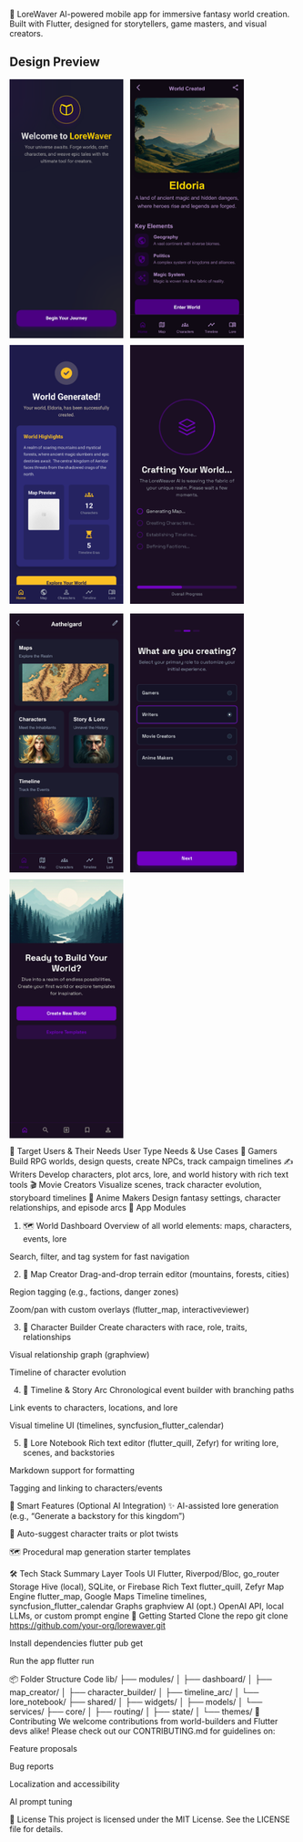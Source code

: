 🌌 LoreWaver
AI-powered mobile app for immersive fantasy world creation. Built with Flutter, designed for storytellers, game masters, and visual creators.
## Design Preview
<div style="display: flex; gap: 12px; flex-wrap: wrap;">
  <img src="assets/Design/stitch_map_editor/onboarding_welcome/screen.png" alt="Welcome" width="200"/>
  <img src="assets/Design/stitch_map_editor/ai_generated_world_first_look/screen.png" alt="First Look" width="200"/>
  <img src="assets/Design/stitch_map_editor/ai_world_generation_progress_1/screen.png" alt="Progress 1" width="200"/>
  <img src="assets/Design/stitch_map_editor/ai_world_generation_progress_2/screen.png" alt="Progress 2" width="200"/>
</div>

<br/>

<!-- Second row: 3 images -->
<div style="display: flex; gap: 12px; flex-wrap: wrap;">
  <img src="assets/Design/stitch_map_editor/explore_world_details/screen.png" alt="Explore Details" width="200"/>
  <img src="assets/Design/stitch_map_editor/select_user_type/screen.png" alt="Select User" width="200"/>
  <img src="assets/Design/stitch_map_editor/start_your_world/screen.png" alt="Start World" width="200"/>
</div>










👥 Target Users & Their Needs
User Type	Needs & Use Cases
🧙 Gamers	Build RPG worlds, design quests, create NPCs, track campaign timelines
✍️ Writers	Develop characters, plot arcs, lore, and world history with rich text tools
🎬 Movie Creators	Visualize scenes, track character evolution, storyboard timelines
🎨 Anime Makers	Design fantasy settings, character relationships, and episode arcs
📱 App Modules
1. 🗺️ World Dashboard
Overview of all world elements: maps, characters, events, lore

Search, filter, and tag system for fast navigation

2. 🧭 Map Creator
Drag-and-drop terrain editor (mountains, forests, cities)

Region tagging (e.g., factions, danger zones)

Zoom/pan with custom overlays (flutter_map, interactiveviewer)

3. 🧝 Character Builder
Create characters with race, role, traits, relationships

Visual relationship graph (graphview)

Timeline of character evolution

4. 📆 Timeline & Story Arc
Chronological event builder with branching paths

Link events to characters, locations, and lore

Visual timeline UI (timelines, syncfusion_flutter_calendar)

5. 📖 Lore Notebook
Rich text editor (flutter_quill, Zefyr) for writing lore, scenes, and backstories

Markdown support for formatting

Tagging and linking to characters/events

🧠 Smart Features (Optional AI Integration)
✨ AI-assisted lore generation (e.g., “Generate a backstory for this kingdom”)

🧩 Auto-suggest character traits or plot twists

🗺️ Procedural map generation starter templates

🛠 Tech Stack Summary
Layer	Tools
UI	Flutter, Riverpod/Bloc, go_router
Storage	Hive (local), SQLite, or Firebase
Rich Text	flutter_quill, Zefyr
Map Engine	flutter_map, Google Maps
Timeline	timelines, syncfusion_flutter_calendar
Graphs	graphview
AI (opt.)	OpenAI API, local LLMs, or custom prompt engine
🚀 Getting Started
Clone the repo git clone https://github.com/your-org/lorewaver.git

Install dependencies flutter pub get

Run the app flutter run

📦 Folder Structure
Code
lib/
├── modules/
│   ├── dashboard/
│   ├── map_creator/
│   ├── character_builder/
│   ├── timeline_arc/
│   └── lore_notebook/
├── shared/
│   ├── widgets/
│   ├── models/
│   └── services/
├── core/
│   ├── routing/
│   ├── state/
│   └── themes/
🤝 Contributing
We welcome contributions from world-builders and Flutter devs alike! Please check out our CONTRIBUTING.md for guidelines on:

Feature proposals

Bug reports

Localization and accessibility

AI prompt tuning

📄 License
This project is licensed under the MIT License. See the LICENSE file for details.
